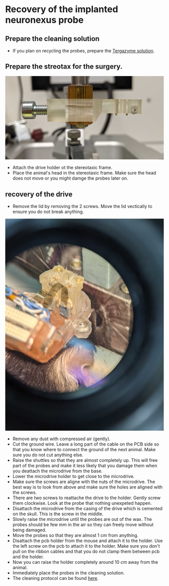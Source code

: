 # Recovery of the implanted neuronexus probe

## Prepare the cleaning solution
* If you plan on recycling the probes, prepare the [Tergazyme solution](cleaning.md).

## Prepare the streotax for the surgery. 
![](figures/PXL_20210206_130623489.jpg)
* Attach the drive holder ot the stereotaxic frame. 
* Place the animal's head in the stereotaxic frame. Make sure the head does not move or you might damge the probes later on.

## recovery of the drive 
* Remove the lid by removing the 2 screws. Move the lid vectically to ensure you do not break anything. 

![](figures/remove-the-lid.jpg)
* Remove any dust with compressed air (gently).
* Cut the ground wire. Leave a long part of the cable on the PCB side so that you know where to connect the ground of the next animal. Make sure you do not cut anything else.
* Raise the shuttles so that they are almost completely up. This will free part of the probes and make it less likely that you damage them when you deattach the microdrive from the base.
* Lower the microdrive holder to get close to the microdrive.
* Make sure the screws are aligne with the nuts of the microdrive. The best way is to look from above and make sure the holes are aligned with the screws.
* There are two screws to reattache the drive to the holder. Gently screw them clockwise. Look at the probe that nothing unexpeted happen. 
* Disattach the microdrive from the casing of the drive which is cemented on the skull. This is the screw in the middle.
* Slowly raise the microdrive until the probes are out of the wax. The probes should be few mm in the air so they can freely move without being damaged.
* Move the probes so that they are almost 1 cm from anything. 
* Disattach the pcb holder from the mouse and attach it to the holder. Use the left screw on the pcb to attach it to the holder. Make sure you don't pull on the ribbon cables and that you do not clamp them between pcb and the holder. 
* Now you can raise the holder completely around 10 cm away from the animal. 
* Immediately place the probes in the cleaning solution.
* The cleaning protocol can be found [here](cleaning.md).
